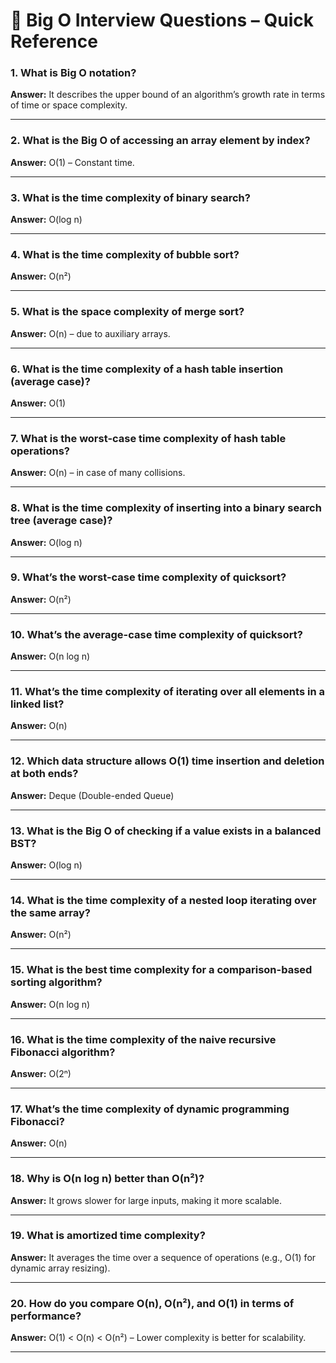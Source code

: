 # 📘 Big O Interview Questions – Quick Reference




### 1. What is Big O notation?

**Answer:** It describes the upper bound of an algorithm’s growth rate in terms of time or space complexity.

---

### 2. What is the Big O of accessing an array element by index?

**Answer:** O(1) – Constant time.

---

### 3. What is the time complexity of binary search?

**Answer:** O(log n)

---

### 4. What is the time complexity of bubble sort?

**Answer:** O(n²)

---

### 5. What is the space complexity of merge sort?

**Answer:** O(n) – due to auxiliary arrays.

---

### 6. What is the time complexity of a hash table insertion (average case)?

**Answer:** O(1)

---

### 7. What is the worst-case time complexity of hash table operations?

**Answer:** O(n) – in case of many collisions.

---

### 8. What is the time complexity of inserting into a binary search tree (average case)?

**Answer:** O(log n)

---

### 9. What’s the worst-case time complexity of quicksort?

**Answer:** O(n²)

---

### 10. What’s the average-case time complexity of quicksort?

**Answer:** O(n log n)

---

### 11. What’s the time complexity of iterating over all elements in a linked list?

**Answer:** O(n)

---

### 12. Which data structure allows O(1) time insertion and deletion at both ends?

**Answer:** Deque (Double-ended Queue)

---

### 13. What is the Big O of checking if a value exists in a balanced BST?

**Answer:** O(log n)

---

### 14. What is the time complexity of a nested loop iterating over the same array?

**Answer:** O(n²)

---

### 15. What is the best time complexity for a comparison-based sorting algorithm?

**Answer:** O(n log n)

---

### 16. What is the time complexity of the naive recursive Fibonacci algorithm?

**Answer:** O(2ⁿ)

---

### 17. What’s the time complexity of dynamic programming Fibonacci?

**Answer:** O(n)

---

### 18. Why is O(n log n) better than O(n²)?

**Answer:** It grows slower for large inputs, making it more scalable.

---

### 19. What is amortized time complexity?

**Answer:** It averages the time over a sequence of operations (e.g., O(1) for dynamic array resizing).

---

### 20. How do you compare O(n), O(n²), and O(1) in terms of performance?

**Answer:** O(1) < O(n) < O(n²) – Lower complexity is better for scalability.

---
